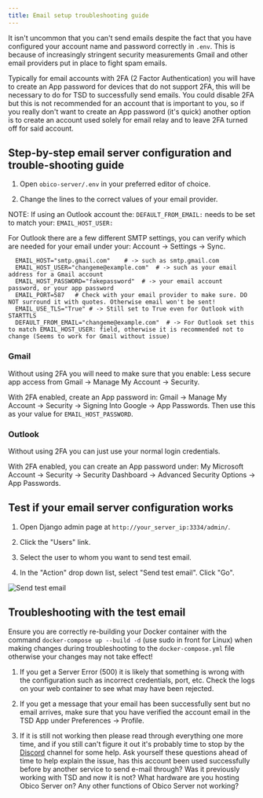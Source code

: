 ```yaml
---
title: Email setup troubleshooting guide
---
```


It isn't uncommon that you can't send emails despite the fact that you have configured your account name and password correctly in `.env`. This is because of increasingly stringent security measurements Gmail and other email providers put in place to fight spam emails.

Typically for email accounts with 2FA (2 Factor Authentication) you will have to create an App password for devices that do not support 2FA, this will be necessary to do for TSD to successfully send emails. You could disable 2FA but this is not recommended for an account that is important to you, so if you really don't want to create an App password (it's quick) another option is to create an account used solely for email relay and to leave 2FA turned off for said account.

## Step-by-step email server configuration and trouble-shooting guide

1. Open `obico-server/.env` in your preferred editor of choice.

2. Change the lines to the correct values of your email provider.

NOTE: If using an Outlook account the: `DEFAULT_FROM_EMAIL:` needs to be set to match your: `EMAIL_HOST_USER:`

For Outlook there are a few different SMTP settings, you can verify which are needed for your email under your: Account -> Settings -> Sync.


      EMAIL_HOST="smtp.gmail.com"    # -> such as smtp.gmail.com
      EMAIL_HOST_USER="changeme@example.com"  # -> such as your email address for a Gmail account
      EMAIL_HOST_PASSWORD="fakepassword"  # -> your email account password, or your app password
      EMAIL_PORT=587   # Check with your email provider to make sure. DO NOT surround it with quotes. Otherwise email won't be sent!
      EMAIL_USE_TLS="True" # -> Still set to True even for Outlook with STARTTLS
      DEFAULT_FROM_EMAIL="changeme@example.com"  # -> For Outlook set this to match EMAIL_HOST_USER: field, otherwise it is recommended not to change (Seems to work for Gmail without issue)

### Gmail
Without using 2FA you will need to make sure that you enable: Less secure app access from Gmail -> Manage My Account -> Security.

With 2FA enabled, create an App password in: Gmail -> Manage My Account -> Security -> Signing Into Google -> App Passwords. Then use this as your value for `EMAIL_HOST_PASSWORD`.

### Outlook
Without using 2FA you can just use your normal login credentials.

With 2FA enabled, you can create an App password under: My Microsoft Account -> Security -> Security Dashboard -> Advanced Security Options -> App Passwords.

## Test if your email server configuration works

1. Open Django admin page at `http://your_server_ip:3334/admin/`.

2. Click the "Users" link.

3. Select the user to whom you want to send test email.

4. In the "Action" drop down list, select "Send test email". Click "Go".

![Send test email](/img/server-guides/send_test_email.png)

## Troubleshooting with the test email
Ensure you are correctly re-building your Docker container with the command ```docker-compose up --build -d``` (use sudo in front for Linux) when making changes during troubleshooting to the `docker-compose.yml` file otherwise your changes may not take effect!

1. If you get a Server Error (500) it is likely that something is wrong with the configuration such as incorrect credentials, port, etc. Check the logs on your web container to see what may have been rejected.

2. If you get a message that your email has been successfully sent but no email arrives, make sure that you have verified the account email in the TSD App under Preferences -> Profile.

3. If it is still not working then please read through everything one more time, and if you still can't figure it out it's probably time to stop by the [Discord](https://obico.io/discord) channel for some help. Ask yourself these questions ahead of time to help explain the issue, has this account been used successfully before by another service to send e-mail through? Was it previously working with TSD and now it is not? What hardware are you hosting Obico Server on? Any other functions of Obico Server not working?
